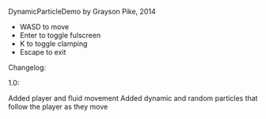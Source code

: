 DynamicParticleDemo by Grayson Pike, 2014

  - WASD to move
  - Enter to toggle fulscreen
  - K to toggle clamping
  - Escape to exit
  
Changelog:

  1.0:
  
  Added player and fluid movement
  Added dynamic and random particles that follow the player as they move
